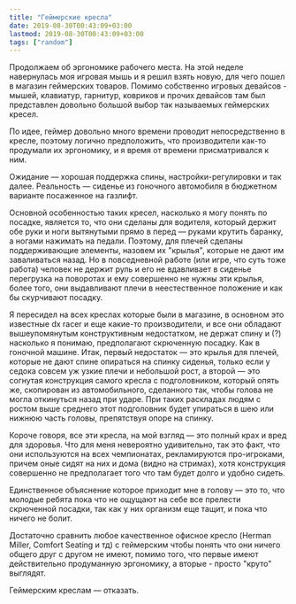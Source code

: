 ```yaml
---
title: "Геймерские кресла"
date: 2019-08-30T00:43:09+03:00
lastmod: 2019-08-30T00:43:09+03:00
tags: ["random"]
---
```


Продолжаем об эргономике рабочего места. На этой неделе навернулась моя игровая мышь и я решил взять новую, для чего пошел в магазин геймерских товаров. Помимо собственно игровых девайсов - мышей, клавиатур, гарнитур, ковриков и прочих девайсов там был представлен довольно большой выбор так называемых геймерских кресел.

По идее, геймер довольно много времени проводит непосредственно в кресле, поэтому логично предположить, что производители как-то продумали их эргономику, и я время от времени присматривался к ним.

Ожидание — хорошая поддержка спины, настройки-регулировки и так далее. Реальность — сиденье из гоночного автомобиля в бюджетном варианте посаженное на газлифт.

Основной особенностью таких кресел, насколько я могу понять по посадке, является то, что они сделаны для водителя, который держит обе руки и ноги вытянутыми прямо в перед — руками крутить баранку, а ногами нажимать на педали. Поэтому, для плечей сделаны поддерживающие элементы, назовем их "крылья", которые не дают им заваливаться назад. Но в повседневной работе (или игре, что суть тоже работа) человек не держит руль и его не вдавливает в сиденье перегрузка на поворотах и ему совершенно не нужны эти крылья, более того, они выдавливают плечи в неестественное положение и как бы скурчивают посадку.

Я пересидел на всех креслах которые были в магазине, в основном это известные dx racer и еще какие-то производители, и все они обладают вышеупомянутым конструктивным недостатком, не держат спину и (?) насколько я понимаю, предполагают скрюченную посадку. Как в гоночной машине. Итак, первый недостаток — это крылья для плечей, которые не дают спине опираться на спинку сиденья, только если у седока совсем уж узкие плечи и небольшой рост, а второй — это согнутая конструкция самого кресла с подголовником, который опять же, скопирован из автомобильного, сделанного так, чтобы голова не могла откинуться назад при ударе. При таких раскладах людям с ростом выше среднего этот подголовник будет упираться в шею или нижнюю часть головы, препятствуя опоре на спинку.

Короче говоря, все эти кресла, на мой взгляд — это полный крах и вред для здоровья. Что для меня невероятно удивительно, так это факт, что они используются на всех чемпионатах, рекламируются про-игроками, причем оные сидят на них и дома (видно на стримах), хотя конструкция совершенно не предполагает того что там будет долго и удобно сидеть.

Единственное объяснение которое приходит мне в голову — это то, что молодые ребята пока что не ощущают на себе все прелести скрюченной посадки, так как у них организм еще тащит, и пока что ничего не болит. 

Достаточно сравнить любое качественное офисное кресло (Herman Miller, Comfort Seating и тд) с геймерским чтобы понять что они ничего общего друг с другом не имеют, помимо того, что первые имеют действительно продуманную эргономику, а вторые - просто "круто" выглядят.

Геймерским креслам — отказать.
